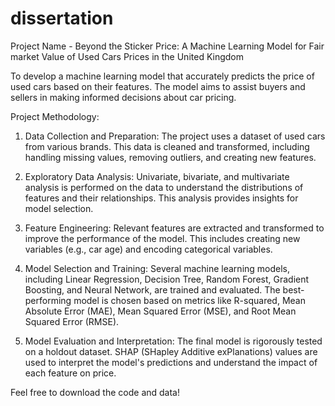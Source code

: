 # dissertation

Project Name - Beyond the Sticker Price: A Machine Learning Model for Fair market Value of Used Cars Prices in the United Kingdom<br>

To develop a machine learning model that accurately predicts the price of used cars based on their features. The model aims to assist buyers and sellers in making informed decisions about car pricing.<br>

Project Methodology:<br>

1. Data Collection and Preparation: The project uses a dataset of used cars from various brands. This data is cleaned and transformed, including handling missing values, removing outliers, and creating new features.<br>

2. Exploratory Data Analysis: Univariate, bivariate, and multivariate analysis is performed on the data to understand the distributions of features and their relationships. This analysis provides insights for model selection.<br>

3. Feature Engineering: Relevant features are extracted and transformed to improve the performance of the model. This includes creating new variables (e.g., car age) and encoding categorical variables.<br>

4. Model Selection and Training: Several machine learning models, including Linear Regression, Decision Tree, Random Forest, Gradient Boosting, and Neural Network, are trained and evaluated. The best-performing model is chosen based on metrics like R-squared, Mean Absolute Error (MAE), Mean Squared Error (MSE), and Root Mean Squared Error (RMSE).<br>

5. Model Evaluation and Interpretation: The final model is rigorously tested on a holdout dataset. SHAP (SHapley Additive exPlanations) values are used to interpret the model's predictions and understand the impact of each feature on price.<br>

Feel free to download the code and data!
